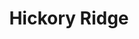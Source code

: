 ---
title: Hickory Ridge
lng: -77.1277894
lat: 40.2335919
color: '#31225D'
type: Country
address: 1400 Harrisburg Pike, Carlisle, PA 17015
rating: 5
tags: 
  - bbq
---